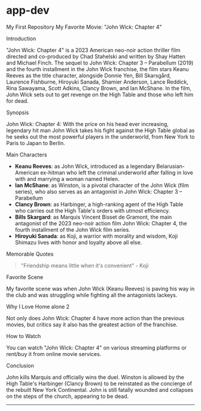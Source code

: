 # app-dev
My First Repository
My Favorite Movie: "John Wick: Chapter 4"

Introduction

"John Wick: Chapter 4" is a 2023 American neo-noir action thriller film directed and co-produced by Chad Stahelski and written by Shay Hatten and Michael Finch. The sequel to John Wick: Chapter 3 – Parabellum (2019) and the fourth installment in the John Wick franchise, the film stars Keanu Reeves as the title character, alongside Donnie Yen, Bill Skarsgård, Laurence Fishburne, Hiroyuki Sanada, Shamier Anderson, Lance Reddick, Rina Sawayama, Scott Adkins, Clancy Brown, and Ian McShane. In the film, John Wick sets out to get revenge on the High Table and those who left him for dead.

Synopsis

John Wick: Chapter 4: With the price on his head ever increasing, legendary hit man John Wick takes his fight against the High Table global as he seeks out the most powerful players in the underworld, from New York to Paris to Japan to Berlin.

Main Characters

- **Keanu Reeves**: as John Wick, introduced as a legendary Belarusian-American ex-hitman who left the criminal underworld after falling in love with and marrying a woman named Helen.
- **Ian McShane**: as Winston, is a pivotal character of the John Wick (film series), who also serves as an antagonist in John Wick: Chapter 3 – Parabellum
- **Clancy Brown**: as Harbinger, a high-ranking agent of the High Table who carries out the High Table's orders with utmost efficiency.
- **Bills Skargard**: as Marquis Vincent Bisset de Gramont, the main antagonist of the 2023 neo-noir action film John Wick: Chapter 4, the fourth installment of the John Wick film series.
- **Hiroyuki Sanada**: as Koji, a warrior with morality and wisdom, Koji Shimazu lives with honor and loyalty above all else.


Memorable Quotes

>  "Friendship means little when it's convenient" - Koji

 Favorite Scene

My favorite scene was when John Wick (Keanu Reeves) is paving his way in the club and was struggling while fighting all the antagonists lackeys.

Why I Love Home alone 2

Not only does John Wick: Chapter 4 have more action than the previous movies, but critics say it also has the greatest action of the franchise.

How to Watch

You can watch "John Wick: Chapter 4" on various streaming platforms or rent/buy it from online movie services.

Conclusion

John kills Marquis and officially wins the duel. Winston is allowed by the High Table's Harbinger (Clancy Brown) to be reinstated as the concierge of the rebuilt New York Continental. John is still fatally wounded and collapses on the steps of the church, appearing to be dead.

---
